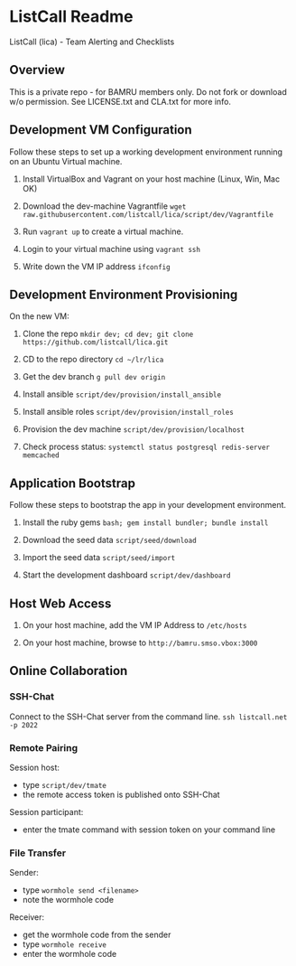# ListCall Readme

ListCall (lica) - Team Alerting and Checklists

## Overview

This is a private repo - for BAMRU members only.  Do not fork or download w/o
permission.  See LICENSE.txt and CLA.txt for more info.

## Development VM Configuration

Follow these steps to set up a working development environment running on an
Ubuntu Virtual machine.

1. Install VirtualBox and Vagrant on your host machine (Linux, Win, Mac OK)

2. Download the dev-machine Vagrantfile 
   `wget raw.githubusercontent.com/listcall/lica/script/dev/Vagrantfile`

3. Run `vagrant up` to create a virtual machine.

4. Login to your virtual machine using `vagrant ssh`

5. Write down the VM IP address `ifconfig`  

## Development Environment Provisioning

On the new VM:

1. Clone the repo `mkdir dev; cd dev; git clone https://github.com/listcall/lica.git`

2. CD to the repo directory `cd ~/lr/lica`

3. Get the dev branch `g pull dev origin`

3. Install ansible `script/dev/provision/install_ansible`

4. Install ansible roles `script/dev/provision/install_roles`

5. Provision the dev machine `script/dev/provision/localhost`

6. Check process status: `systemctl status postgresql redis-server memcached`

## Application Bootstrap

Follow these steps to bootstrap the app in your development environment.

1. Install the ruby gems `bash; gem install bundler; bundle install`

2. Download the seed data `script/seed/download` 

3. Import the seed data `script/seed/import` 

4. Start the development dashboard `script/dev/dashboard`

## Host Web Access

1. On your host machine, add the VM IP Address to `/etc/hosts`

2. On your host machine, browse to `http://bamru.smso.vbox:3000`

## Online Collaboration

### SSH-Chat

Connect to the SSH-Chat server from the command line.
`ssh listcall.net -p 2022`

### Remote Pairing

Session host:
- type `script/dev/tmate`
- the remote access token is published onto SSH-Chat

Session participant:
- enter the tmate command with session token on your command line

### File Transfer

Sender: 
- type `wormhole send <filename>`
- note the wormhole code

Receiver:
- get the wormhole code from the sender
- type `wormhole receive`
- enter the wormhole code
